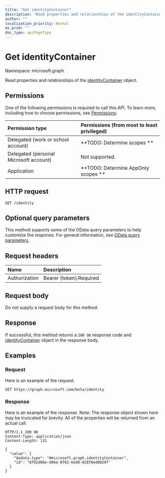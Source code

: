 ```yaml
---
title: "Get identityContainer"
description: "Read properties and relationships of the identityContainer object."
author: ""
localization_priority: Normal
ms.prod: ""
doc_type: apiPageType
---
```


# Get identityContainer

Namespace: microsoft.graph

Read properties and relationships of the [identityContainer](../resources/identitycontainer.md) object.

## Permissions
One of the following permissions is required to call this API. To learn more, including how to choose permissions, see [Permissions](/concepts/permissions-reference.md).

|Permission type|Permissions (from most to least privileged)|
|:---|:---|
|Delegated (work or school account)|**TODO: Determine scopes **|
|Delegated (personal Microsoft account)|Not supported.|
|Application|**TODO: Determine AppOnly scopes **|

## HTTP request
<!-- {
  "blockType": "ignored"
}
-->
``` http
GET /identity
```

## Optional query parameters
This method supports some of the OData query parameters to help customize the response. For general information, see [OData query parameters](/graph/query-parameters).

## Request headers
|Name|Description|
|:---|:---|
|Authorization|Bearer {token}.Required|

## Request body
Do not supply a request body for this method.

## Response
If successful, this method returns a `200 OK` response code and [identityContainer](../resources/identitycontainer.md) object in the response body.

## Examples

### Request
Here is an example of the request.
<!-- {
  "blockType": "request",
  "name": "get_identitycontainer"
}
-->
``` http
GET https://graph.microsoft.com/beta/identity
```

### Response
Here is an example of the response. Note: The response object shown here may be truncated for brevity. All of the properties will be returned from an actual call.
<!-- {
  "blockType": "response",
  "truncated": true,
  "@odata.type": "microsoft.graph.identityContainer"
}
-->
``` http
HTTP/1.1 200 OK
Content-Type: application/json
Content-Length: 131

{
  "value": {
    "@odata.type": "#microsoft.graph.identityContainer",
    "id": "8f02d06e-d06e-8f02-6ed0-028f6ed0028f"
  }
}
```

